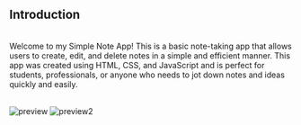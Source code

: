 ## Introduction
<br>
Welcome to my Simple Note App! This is a basic note-taking app that allows users to create, edit, and delete notes in a simple and efficient manner. This app was created using HTML, CSS, and JavaScript and is perfect for students, professionals, or anyone who needs to jot down notes and ideas quickly and easily.

<br>
<br>

![preview](https://github.com/Dipeshgehlot69/StickY-Notes/assets/128991454/7b42c7db-b742-4837-a56c-e2a18fd245f8)
![preview2](https://github.com/Dipeshgehlot69/StickY-Notes/assets/128991454/f8dfb341-4813-472e-afd8-fd97a37992d7)
